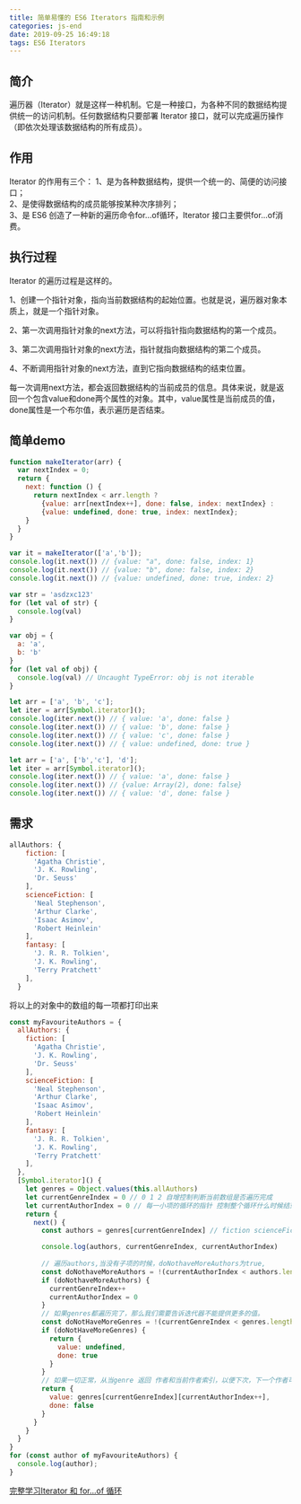 ```yaml
---
title: 简单易懂的 ES6 Iterators 指南和示例
categories: js-end
date: 2019-09-25 16:49:18
tags: ES6 Iterators
---
```


## 简介

遍历器（Iterator）就是这样一种机制。它是一种接口，为各种不同的数据结构提供统一的访问机制。任何数据结构只要部署 Iterator 接口，就可以完成遍历操作（即依次处理该数据结构的所有成员）。

<!-- more -->

## 作用

Iterator 的作用有三个：
1、是为各种数据结构，提供一个统一的、简便的访问接口；   
2、是使得数据结构的成员能够按某种次序排列；   
3、是 ES6 创造了一种新的遍历命令for...of循环，Iterator 接口主要供for...of消费。   
## 执行过程

Iterator 的遍历过程是这样的。

1、创建一个指针对象，指向当前数据结构的起始位置。也就是说，遍历器对象本质上，就是一个指针对象。

2、第一次调用指针对象的next方法，可以将指针指向数据结构的第一个成员。

3、第二次调用指针对象的next方法，指针就指向数据结构的第二个成员。

4、不断调用指针对象的next方法，直到它指向数据结构的结束位置。

每一次调用next方法，都会返回数据结构的当前成员的信息。具体来说，就是返回一个包含value和done两个属性的对象。其中，value属性是当前成员的值，done属性是一个布尔值，表示遍历是否结束。

## 简单demo
```javascript
function makeIterator(arr) {
  var nextIndex = 0;
  return {
    next: function () {
      return nextIndex < arr.length ? 
        {value: arr[nextIndex++], done: false, index: nextIndex} : 
        {value: undefined, done: true, index: nextIndex};
    }
  }
}

var it = makeIterator(['a','b']);
console.log(it.next()) // {value: "a", done: false, index: 1}
console.log(it.next()) // {value: "b", done: false, index: 2}
console.log(it.next()) // {value: undefined, done: true, index: 2}
```

```javascript
var str = 'asdzxc123'
for (let val of str) {
  console.log(val)
}

var obj = {
  a: 'a',
  b: 'b'
}
for (let val of obj) {
  console.log(val) // Uncaught TypeError: obj is not iterable
}

let arr = ['a', 'b', 'c'];
let iter = arr[Symbol.iterator]();
console.log(iter.next()) // { value: 'a', done: false }
console.log(iter.next()) // { value: 'b', done: false }
console.log(iter.next()) // { value: 'c', done: false }
console.log(iter.next()) // { value: undefined, done: true }

let arr = ['a', ['b','c'], 'd'];
let iter = arr[Symbol.iterator]();
console.log(iter.next()) // { value: 'a', done: false }
console.log(iter.next()) // {value: Array(2), done: false}
console.log(iter.next()) // { value: 'd', done: false }
```

## 需求

```javascript
allAuthors: {
    fiction: [
      'Agatha Christie', 
      'J. K. Rowling',
      'Dr. Seuss'
    ],
    scienceFiction: [
      'Neal Stephenson',
      'Arthur Clarke',
      'Isaac Asimov', 
      'Robert Heinlein'
    ],
    fantasy: [
      'J. R. R. Tolkien',
      'J. K. Rowling',
      'Terry Pratchett'
    ],
  }
```
将以上的对象中的数组的每一项都打印出来
```javascript
const myFavouriteAuthors = {
  allAuthors: {
    fiction: [
      'Agatha Christie', 
      'J. K. Rowling',
      'Dr. Seuss'
    ],
    scienceFiction: [
      'Neal Stephenson',
      'Arthur Clarke',
      'Isaac Asimov', 
      'Robert Heinlein'
    ],
    fantasy: [
      'J. R. R. Tolkien',
      'J. K. Rowling',
      'Terry Pratchett'
    ],
  },
  [Symbol.iterator]() {
    let genres = Object.values(this.allAuthors)
    let currentGenreIndex = 0 // 0 1 2 自增控制判断当前数组是否遍历完成 
    let currentAuthorIndex = 0 // 每一小项的循环的指针 控制整个循环什么时候结束（返回{value: undefined,,done: true}）
    return {
      next() {
        const authors = genres[currentGenreIndex] // fiction scienceFiction fantasy

        console.log(authors, currentGenreIndex, currentAuthorIndex)
        
        // 遍历authors,当没有子项的时候，doNothaveMoreAuthors为true,
        const doNothaveMoreAuthors = !(currentAuthorIndex < authors.length)
        if (doNothaveMoreAuthors) {
          currentGenreIndex++
          currentAuthorIndex = 0
        }
        // 如果genres都遍历完了，那么我们需要告诉迭代器不能提供更多的值。
        const doNotHaveMoreGenres = !(currentGenreIndex < genres.length)
        if (doNotHaveMoreGenres) {
          return {
            value: undefined,
            done: true
          }
        }
        // 如果一切正常，从当genre 返回 作者和当前作者索引，以便下次，下一个作者可以返回。
        return {
          value: genres[currentGenreIndex][currentAuthorIndex++],
          done: false
        }
      }
    }
  }
}
for (const author of myFavouriteAuthors) {
  console.log(author);
}
```

[完整学习Iterator 和 for...of 循环](http://es6.ruanyifeng.com/#docs/iterator)